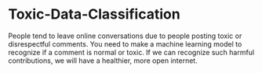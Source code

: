 # Toxic-Data-Classification
People tend to leave online conversations due to people posting toxic or disrespectful comments. You need to make a machine learning model to recognize if a comment is normal or toxic. If we can recognize such harmful contributions, we will have a healthier, more open internet.
